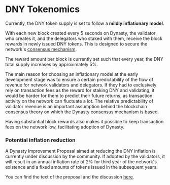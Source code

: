 # DNY Tokenomics

Currently, the DNY token supply is set to follow a **mildly inflationary model**. 

With each new block created every 5 seconds on Dynasty, the validator who creates it, and the delegators who staked with them, receive the block rewards in newly issued DNY tokens. This is designed to secure the network's [consensus mechanism](https://docs.dynastycoin.io/general/fuse-network-blockchain/fuse-consensus). 

The reward amount per block is currently set such that every year, the DNY total supply increases by approximately 5%.

The main reason for choosing an inflationary model at the early development stage was to ensure a certain predictability of the flow of revenue for network validators and delegators. If they had to exclusively rely on transaction fees as the reward for staking DNY and validating, it would be harder for them to predict their future returns, as transaction activity on the network can fluctuate a lot. The relative predictability of validator revenue is an important assumption behind the blockchain consensus theory on which the Dynasty consensus mechanism is based.  

Having substantial block rewards also makes it possible to keep transaction fees on the network low, facilitating adoption of Dynasty.

### Potential inflation reduction  

A Dynasty Improvement Proposal aimed at reducing the DNY inflation  is currently under discussion by the community. If adopted by the validators, it will result in an annual inflation rate of 2% for third year of the network's existence and a fixed amounts of tokens issued in the subsequent years.

You can find the text of the proposal and the discussion [here](https://forum.dynastycoin.io/t/changing-fuse-network-inflation-rate/102).   
